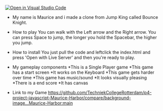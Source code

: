 [![Open in Visual Studio Code](https://classroom.github.com/assets/open-in-vscode-c66648af7eb3fe8bc4f294546bfd86ef473780cde1dea487d3c4ff354943c9ae.svg)](https://classroom.github.com/online_ide?assignment_repo_id=7999895&assignment_repo_type=AssignmentRepo)


- My name is Maurice and i made a clone from Jump King called Bounce Knight.

- How to play
  You can walk with the Left arrow and the Right arrow. You can press Space to jump, the longer you hold the Spacebar, the higher you jump. 

- How to install
  You just pull the code and leftclick the index.html and press 'Open with Live Server' and then you're ready to play.

- My gameplay components 
  *This is a Single Player game
  *This game has a start screen
  *It works on the Keyboard
  *This game gets harder over time
  *This game has music/sound
  *It looks visually pleasing
  *There is a end score
  *It has canvas
  
- Link to my Game
  https://github.com/TechniekCollegeRotterdam/p4-project-javascript-Maurice-Harbor/compare/background-image...Maurice-Harbor:main